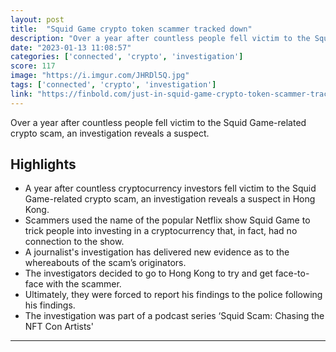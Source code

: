 ```yaml
---
layout: post
title:  "Squid Game crypto token scammer tracked down"
description: "Over a year after countless people fell victim to the Squid Game-related crypto scam, an investigation reveals a suspect."
date: "2023-01-13 11:08:57"
categories: ['connected', 'crypto', 'investigation']
score: 117
image: "https://i.imgur.com/JHRDl5Q.jpg"
tags: ['connected', 'crypto', 'investigation']
link: "https://finbold.com/just-in-squid-game-crypto-token-scammer-tracked-down/"
---
```


Over a year after countless people fell victim to the Squid Game-related crypto scam, an investigation reveals a suspect.

## Highlights

- A year after countless cryptocurrency investors fell victim to the Squid Game-related crypto scam, an investigation reveals a suspect in Hong Kong.
- Scammers used the name of the popular Netflix show Squid Game to trick people into investing in a cryptocurrency that, in fact, had no connection to the show.
- A journalist's investigation has delivered new evidence as to the whereabouts of the scam’s originators.
- The investigators decided to go to Hong Kong to try and get face-to-face with the scammer.
- Ultimately, they were forced to report his findings to the police following his findings.
- The investigation was part of a podcast series ‘Squid Scam: Chasing the NFT Con Artists'

---
